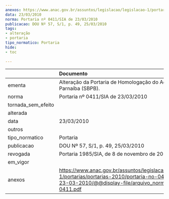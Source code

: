 ```yaml
---
anexos: https://www.anac.gov.br/assuntos/legislacao/legislacao-1/portarias/portarias-2010/portaria-no-0411-sia-de-23-03-2010/@@display-file/arquivo_norma/PA2010-0411.pdf
data: 23/03/2010
norma: Portaria nº 0411/SIA de 23/03/2010
publicacao: DOU Nº 57, S/1, p. 49, 25/03/2010
tags:
- alteração
- portaria
tipo_normatico: Portaria
hide: 
- toc 
 
---
```


|                    | Documento                                                                                                                                                         |
|:-------------------|:------------------------------------------------------------------------------------------------------------------------------------------------------------------|
| ementa             | Alteração da Portaria de Homologação do Aeroporto de Parnaíba (SBPB).                                                                                             |
| norma              | Portaria nº 0411/SIA de 23/03/2010                                                                                                                                |
| tornada_sem_efeito |                                                                                                                                                                   |
| alterada           |                                                                                                                                                                   |
| data               | 23/03/2010                                                                                                                                                        |
| outros             |                                                                                                                                                                   |
| tipo_normatico     | Portaria                                                                                                                                                          |
| publicacao         | DOU Nº 57, S/1, p. 49, 25/03/2010                                                                                                                                 |
| revogada           | Portaria 1985/SIA, de 8 de novembro de 2010                                                                                                                       |
| em_vigor           |                                                                                                                                                                   |
| anexos             | https://www.anac.gov.br/assuntos/legislacao/legislacao-1/portarias/portarias-2010/portaria-no-0411-sia-de-23-03-2010/@@display-file/arquivo_norma/PA2010-0411.pdf |
